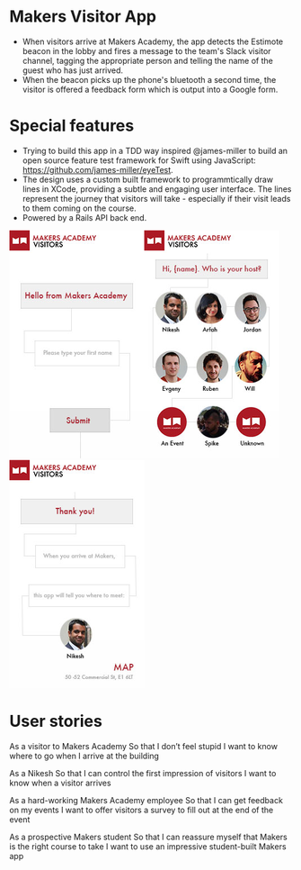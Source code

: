 # Makers Visitor App
- When visitors arrive at Makers Academy, the app detects the Estimote beacon in the lobby and fires a message to the team's Slack visitor channel, tagging the appropriate person and telling the name of the guest who has just arrived. 
- When the beacon picks up the phone's bluetooth a second time, the visitor is offered a feedback form which is output into a Google form.

# Special features
- Trying to build this app in a TDD way inspired @james-miller to build an open source feature test framework for Swift using JavaScript: https://github.com/james-miller/eyeTest.
- The design uses a custom built framework to programmtically draw lines in XCode, providing a subtle and engaging user interface. The lines  represent the journey that visitors will take - especially if their visit leads to them coming on the course.
- Powered by a Rails API back end.

<img src="https://github.com/MakersApp/assets/blob/master/wireframes/App_page1_SubmitName.jpg"><img src="https://github.com/MakersApp/assets/blob/master/wireframes/App_page2_ChooseHost.jpg"><img src="https://github.com/MakersApp/assets/blob/master/wireframes/App_page3_UntilArrival.jpg">

# User stories
As a visitor to Makers Academy
So that I don’t feel stupid
I want to know where to go when I arrive at the building

As a Nikesh
So that I can control the first impression of visitors
I want to know when a visitor arrives

As a hard-working Makers Academy employee
So that I can get feedback on my events
I want to offer visitors a survey to fill out at the end of the event

As a prospective Makers student
So that I can reassure myself that Makers is the right course to take
I want to use an impressive student-built Makers app
```
